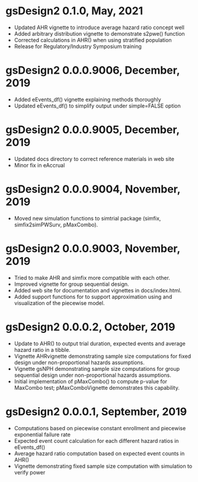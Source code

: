 # gsDesign2 0.1.0, May, 2021

- Updated AHR vignette to introduce average hazard ratio concept well
- Added arbitrary distribution vignette to demonstrate s2pwe() function
- Corrected calculations in AHR() when using stratified population
- Release for Regulatory/Industry Symposium training

# gsDesign2 0.0.0.9006, December, 2019

- Added eEvents_df() vignette explaining methods thoroughly
- Updated eEvents_df() to simplify output under simple=FALSE option

# gsDesign2 0.0.0.9005, December, 2019

- Updated docs directory to correct reference materials in web site
- Minor fix in eAccrual

# gsDesign2 0.0.0.9004, November, 2019

- Moved new simulation functions to simtrial package (simfix, simfix2simPWSurv, pMaxCombo).

# gsDesign2 0.0.0.9003, November, 2019

- Tried to make AHR and simfix more compatible with each other.
- Improved vignette for group sequential design.
- Added web site for documentation and vignettes in docs/index.html.
- Added support functions for to support approximation using and visualization of the piecewise model.

# gsDesign2 0.0.0.2, October, 2019

- Update to AHR() to output trial duration, expected events and average hazard ratio in a tibble.
- Vignette AHRvignette demonstrating sample size computations for fixed design under non-proportional hazards assumptions.
- Vignette gsNPH demonstrating sample size computations for group sequential design under non-proportional hazards assumptions.
- Initial implementation of pMaxCombo() to compute p-value for MaxCombo test; pMaxComboVignette demonstrates this capability.

# gsDesign2 0.0.0.1, September, 2019

- Computations based on piecewise constant enrollment and piecewise exponential failure rate
- Expected event count calculation for each different hazard ratios in eEvents_df()
- Average hazard ratio computation based on expected event counts in AHR()
- Vignette demonstrating fixed sample size computation with simulation to verify power
